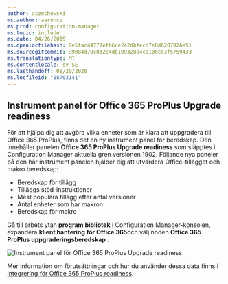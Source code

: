 ```yaml
---
author: aczechowski
ms.author: aaroncz
ms.prod: configuration-manager
ms.topic: include
ms.date: 04/26/2019
ms.openlocfilehash: 8e5fac44777efb6ce242dbfecd7e0d6207926e51
ms.sourcegitcommit: 99084d70c032c4db109328a4ca100cd3f5759433
ms.translationtype: MT
ms.contentlocale: sv-SE
ms.lasthandoff: 08/20/2020
ms.locfileid: "88703141"
---
```

## <a name="office-365-proplus-upgrade-readiness-dashboard"></a><a name="bkmk_o365"></a> Instrument panel för Office 365 ProPlus Upgrade readiness

<!--4021125-->
För att hjälpa dig att avgöra vilka enheter som är klara att uppgradera till Office 365 ProPlus, finns det en ny instrument panel för beredskap. Den innehåller panelen **Office 365 ProPlus Upgrade readiness** som släpptes i Configuration Manager aktuella gren versionen 1902. Följande nya paneler på den här instrument panelen hjälper dig att utvärdera Office-tillägget och makro beredskap:

- Beredskap för tillägg
- Tilläggs stöd-instruktioner
- Mest populära tillägg efter antal versioner
- Antal enheter som har makron
- Beredskap för makro

Gå till arbets ytan **program bibliotek** i Configuration Manager-konsolen, expandera **klient hantering för Office 365**och välj noden **Office 365 ProPlus uppgraderingsberedskap** .

![Instrument panel för Office 365 ProPlus Upgrade readiness](../../media/4021125-o365-dashboard.png)

Mer information om förutsättningar och hur du använder dessa data finns i [integrering för Office 365 ProPlus readiness](/sccm/sum/deploy-use/office-365-dashboard#bkmk_o365_readiness).